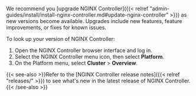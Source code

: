 We recommend you [upgrade NGINX Controller]({{< relref "admin-guides/install/install-nginx-controller.md#update-nginx-controller" >}}) as new versions become available. Upgrades include new features, feature improvements, or fixes for known issues.

To look up your version of NGINX Controller:

1. Open the NGINX Controller browser interface and log in.
1. Select the NGINX Controller menu icon, then select **Platform**.
1. On the Platform menu, select **Cluster** > **Overview**.

{{< see-also >}}Refer to the [NGINX Controller release notes]({{< relref "releases/" >}}) to see what's new in the latest release of NGINX Controller.{{< /see-also >}}

<!-- Do not remove. Keep this code at the bottom of the include -->
<!-- DOCS-361 -->